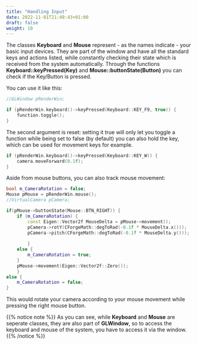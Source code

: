 ```yaml
---
title: "Handling Input"
date: 2022-11-01T21:49:43+01:00
draft: false
weight: 10
---
```


The classes **Keyboard** and **Mouse** represent - as the names indicate - your basic input devices. They are part of the window and have all the standard keys and actions listed, while constantly checking their state which is received from the system automatically. Through the functions **Keyboard::keyPressed(Key)** and **Mouse::buttonState(Button)** you can check if the Key/Button is pressed.

You can use it like this:
```cpp
//GLWindow pRenderWin;

if (pRenderWin.keyboard()->keyPressed(Keyboard::KEY_F9, true)) {
    function.toggle();                                                          //just an example
}
```

The second argument is reset: setting it true will only let you toggle a function while being set to false (by default) you can also hold the key, which can be used for movement keys for example.
```cpp
if (pRenderWin.keyboard()->keyPressed(Keyboard::KEY_W)) {
    camera.moveForward(0.1f);                                                   //just an example
}
```

Aside from mouse buttons, you can also track mouse movement:
```cpp
bool m_CameraRotation = false;
Mouse pMouse = pRenderWin.mouse();
//VirtualCamera pCamera;

if(pMouse->buttonState(Mouse::BTN_RIGHT)) {
    if (m_CameraRotation) {
        const Eigen::Vector2f MouseDelta = pMouse->movement();
        pCamera->rotY(CForgeMath::degToRad(-0.1f * MouseDelta.x()));
        pCamera->pitch(CForgeMath::degToRad(-0.1f * MouseDelta.y()));
            
        }
    else {
        m_CameraRotation = true;  
    }
    pMouse->movement(Eigen::Vector2f::Zero());
	}
else {
    m_CameraRotation = false;
}
```
This would rotate your camera according to your mouse movement while pressing the right mouse button.

{{% notice note %}}
As you can see, while **Keyboard** and **Mouse** are seperate classes, they are also part of **GLWindow**, so to access the keyboard and mouse of the system, you have to access it via the window.
{{% /notice %}}